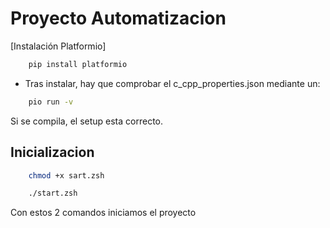 # Proyecto Automatizacion

[Instalación Platformio]

```zsh
    pip install platformio
```

* Tras instalar, hay que comprobar el c_cpp_properties.json mediante un:

```zsh
    pio run -v
```

Si se compila, el setup esta correcto.

## Inicializacion

```zsh
    chmod +x sart.zsh
```

```zsh
    ./start.zsh
```

Con estos 2 comandos iniciamos el proyecto
